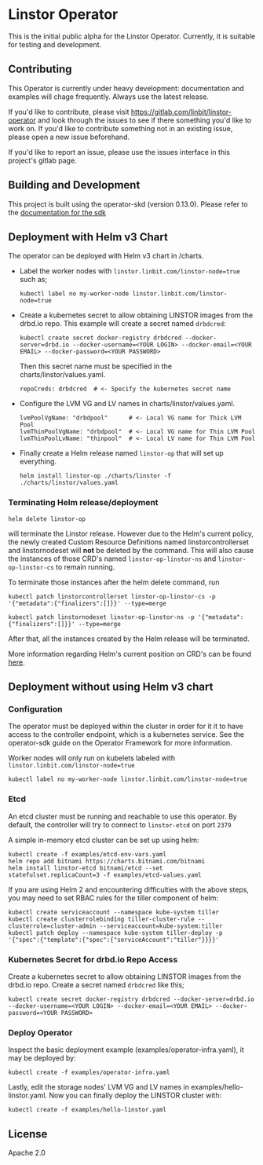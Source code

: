 # Linstor Operator

This is the initial public alpha for the Linstor Operator. Currently, it is
suitable for testing and development.

## Contributing

This Operator is currently under heavy development: documentation and examples will chage frequently. 
Always use the latest release.

If you'd like to contribute, please visit https://gitlab.com/linbit/linstor-operator
and look through the issues to see if there something you'd like to work on. If
you'd like to contribute something not in an existing issue, please open a new
issue beforehand.

If you'd like to report an issue, please use the issues interface in this
project's gitlab page.

## Building and Development

This project is built using the operator-skd (version 0.13.0). Please refer to
the [documentation for the sdk](https://github.com/operator-framework/operator-sdk/tree/v0.9.x)

## Deployment with Helm v3 Chart

The operator can be deployed with Helm v3 chart in /charts.
- Label the worker nodes with `linstor.linbit.com/linstor-node=true` such as;
  ```
  kubectl label no my-worker-node linstor.linbit.com/linstor-node=true
  ```

- Create a kubernetes secret to allow obtaining LINSTOR images from the 
  drbd.io repo.  This example will create a secret named `drbdcred`:
  ```
  kubectl create secret docker-registry drbdcred --docker-server=drbd.io --docker-username=<YOUR LOGIN> --docker-email=<YOUR EMAIL> --docker-password=<YOUR PASSWORD>
  ```
  Then this secret name must be specified in the charts/linstor/values.yaml.  
  ```
  repoCreds: drbdcred  # <- Specify the kubernetes secret name
  ```

- Configure the LVM VG and LV names in charts/linstor/values.yaml.
  ```
  lvmPoolVgName: "drbdpool"      # <- Local VG name for Thick LVM Pool
  lvmThinPoolVgName: "drbdpool"  # <- Local VG name for Thin LVM Pool
  lvmThinPoolLvName: "thinpool"  # <- Local LV name for Thin LVM Pool
  ```

- Finally create a Helm release named `linstor-op` that will set up
  everything.
  ```
  helm install linstor-op ./charts/linstor -f ./charts/linstor/values.yaml
  ```
### Terminating Helm release/deployment

```
helm delete linstor-op
```
will terminate the Linstor release.  However due to the Helm's current policy,
the newly created Custom Resource Definitions named linstorcontrollerset and
linstornodeset will __not__ be deleted by the command.  This will also cause
the instances of those CRD's named `linstor-op-linstor-ns` and `linstor-op-linstor-cs`
to remain running.

To terminate those instances after the helm delete command, run
```
kubectl patch linstorcontrollerset linstor-op-linstor-cs -p '{"metadata":{"finalizers":[]}}' --type=merge

kubectl patch linstornodeset linstor-op-linstor-ns -p '{"metadata":{"finalizers":[]}}' --type=merge
```

After that, all the instances created by the Helm release will be terminated.

More information regarding Helm's current position on CRD's can be found
[here](https://helm.sh/docs/topics/chart_best_practices/custom_resource_definitions/#method-1-let-helm-do-it-for-you).

## Deployment without using Helm v3 chart

### Configuration

The operator must be deployed within the cluster in order for it it to have access
to the controller endpoint, which is a kubernetes service. See the operator-sdk
guide on the Operator Framework for more information.

Worker nodes will only run on kubelets labeled with `linstor.linbit.com/linstor-node=true`
```
kubectl label no my-worker-node linstor.linbit.com/linstor-node=true
```

### Etcd

An etcd cluster must be running and reachable to use this operator. By default,
the controller will try to connect to `linstor-etcd` on port `2379`

A simple in-memory etcd cluster can be set up using helm:
```
kubectl create -f examples/etcd-env-vars.yaml
helm repo add bitnami https://charts.bitnami.com/bitnami
helm install linstor-etcd bitnami/etcd --set statefulset.replicaCount=3 -f examples/etcd-values.yaml
```

If you are using Helm 2 and encountering difficulties with the above steps, you may need to set RBAC
rules for the tiller component of helm:
```
kubectl create serviceaccount --namespace kube-system tiller
kubectl create clusterrolebinding tiller-cluster-rule --clusterrole=cluster-admin --serviceaccount=kube-system:tiller
kubectl patch deploy --namespace kube-system tiller-deploy -p '{"spec":{"template":{"spec":{"serviceAccount":"tiller"}}}}'
```

### Kubernetes Secret for drbd.io Repo Access

Create a kubernetes secret to allow obtaining LINSTOR images from the
drbd.io repo.  Create a secret named `drbdcred` like this;
```
kubectl create secret docker-registry drbdcred --docker-server=drbd.io --docker-username=<YOUR LOGIN> --docker-email=<YOUR EMAIL> --docker-password=<YOUR PASSWORD>
```

### Deploy Operator

Inspect the basic deployment example (examples/operator-infra.yaml), it may be deployed by:
```
kubectl create -f examples/operator-infra.yaml
```
Lastly, edit the storage nodes' LVM VG and LV names in examples/hello-linstor.yaml.  Now you can finally deploy the LINSTOR cluster with:

```
kubectl create -f examples/hello-linstor.yaml
```

## License

Apache 2.0
